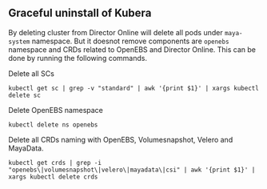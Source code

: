 ## Graceful uninstall of Kubera

By deleting cluster from Director Online will delete all pods under `maya-system` namespace. But it doesnot remove components are `openebs` namespace and CRDs related to OpenEBS and Director Online. This can be done by running the following commands.

Delete all SCs

```
kubectl get sc | grep -v "standard" | awk '{print $1}' | xargs kubectl delete sc
```

Delete OpenEBS namespace

```
kubectl delete ns openebs
```

Delete all CRDs naming with OpenEBS, Volumesnapshot, Velero and MayaData.

```
kubectl get crds | grep -i "openebs\|volumesnapshot\|velero\|mayadata\|csi" | awk '{print $1}' | xargs kubectl delete crds
```

